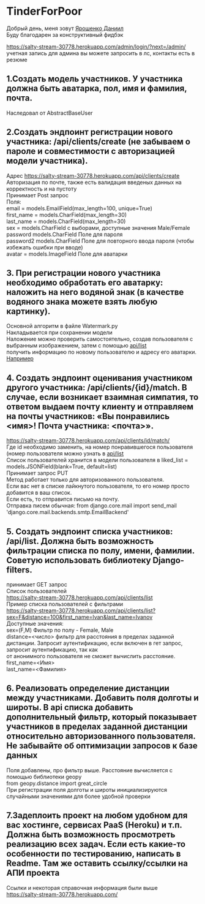 # TinderForPoor
Добрый день, меня зовут [Ярошенко Даниил](https://spb.hh.ru/resume/4cfc6325ff096cd3ad0039ed1f5a4a51476e49)    
Буду благодарен за конструктивный фидбэк    

https://salty-stream-30778.herokuapp.com/admin/login/?next=/admin/     
учетная запись для админа вы можете запросить в лс, контакты есть в резюме

## 1.Создать модель участников. У участника должна быть аватарка, пол, имя и фамилия, почта.   
Наследовал от AbstractBaseUser   

## 2.Создать эндпоинт регистрации нового участника: /api/clients/create (не забываем о пароле и совместимости с авторизацией модели участника).    
Адрес https://salty-stream-30778.herokuapp.com/api/clients/create  
Авторизация по почте, также есть валидация введеных данных на корректность и на пустоту    
Принимает Post запрос   
Поля:   
email = models.EmailField(max_length=100, unique=True)    
first_name = models.CharField(max_length=30)    
last_name = models.CharField(max_length=30)    
sex = models.CharField с выборами, доступные значения Male/Female    
password models.CharField Поле для пароля    
password2 models.CharField Поле для повторного ввода пароля (чтобы избежать ошибки при вводе)    
avatar = models.ImageField Поле для аватарки    

## 3. При регистрации нового участника необходимо обработать его аватарку: наложить на него водяной знак (в качестве водяного знака можете взять любую картинку).   
Основной алгоритм в файле Watermark.py   
Накладывается при сохранении модели   
Наложение можно проверить самостоятельно, создав пользователя с выбранным изображением, затем с помощью [api/list](https://salty-stream-30778.herokuapp.com/api/clients/list)     
получить информацию по новому пользователю и адресу его аватарки. [Например](https://mybucketfortesttasktinder.s3.amazonaws.com/images/user_da11334%40mail.ru_images/user_da11334mail.ru_IGM.jpg)

## 4. Создать эндпоинт оценивания участником другого участника: /api/clients/{id}/match.    В случае, если возникает взаимная симпатия, то ответом выдаем почту клиенту и отправляем на почты участников: «Вы понравились <имя>! Почта участника: <почта>».    
https://salty-stream-30778.herokuapp.com/api/clients/id/match/    
Где id необходимо заменить, на номер понравившегося пользователя (номер пользователя можно узнать в [api/list](https://salty-stream-30778.herokuapp.com/api/clients/list)     
Список пользователей хранится в модели пользователя в liked_list = models.JSONField(blank=True, default=list)    
Принимает запрос PUT    
Метод работает только для авторизованного пользователя.   
Если вас нет в списке лайкнутого пользователя, то его номер просто добавится в ваш список.   
Если есть, то отправится письмо на почту.    
Отправка писем обычная:
from django.core.mail import send_mail    
'django.core.mail.backends.smtp.EmailBackend'    

## 5. Создать эндпоинт списка участников: /api/list. Должна быть возможность фильтрации списка по полу, имени, фамилии.   Советую использовать библиотеку Django-filters.   
принимает GET запрос   
Список пользователей   
https://salty-stream-30778.herokuapp.com/api/clients/list    
Пример списка пользователей с фильтрами    
https://salty-stream-30778.herokuapp.com/api/clients/list?sex=F&distance=100&first_name=Ivan&last_name=Ivanov    
Доступные значения:    
sex=(F,M) Фильтр по полу - Female, Male    
distance=<число> фильтр для расстояния в пределах заданной дистанции. Запросит аутентификацию, если включен в гет запрос, запросит аутентификацию, так как    
от анонимного пользователя не сможет вычислить расстояние.    
first_name=<Имя>    
last_name=<Фамилия>    

## 6. Реализовать определение дистанции между участниками. Добавить поля долготы и широты.    В api списка добавить дополнительный фильтр, который показывает участников в пределах заданной дистанции относительно авторизованного пользователя.    Не забывайте об оптимизации запросов к базе данных   
Поля добавлены, про фильтр выше. Расстояние вычисляется с помощью библиотеки geopy    
from geopy.distance import great_circle    
При регистрации поля долготы и широты инициализируются случайными значениями для более удобной проверки    
 
## 7.Задеплоить проект на любом удобном для вас хостинге, сервисах PaaS (Heroku) и т.п. Должна быть возможность просмотреть реализацию всех задач.     Если есть какие-то особенности по тестированию, написать в Readme. Там же оставить ссылку/ссылки на АПИ проекта    
Ссылки и некоторая справочная информация были выше    
https://salty-stream-30778.herokuapp.com/   



